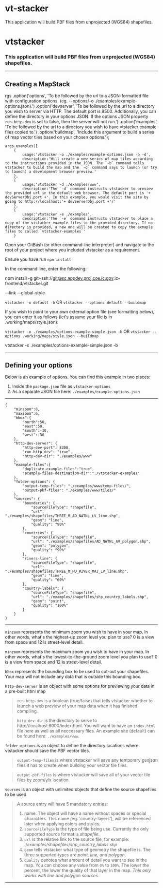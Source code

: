 # vt-stacker
This application will build PBF files from unprojected (WGS84) shapefiles.

# vtstacker

### This application will build PBF files from unprojected (WGS84) shapefiles.

---

## Creating a MapStack


rgs
        .option('options', 'To be followed by the url to a JSON-formatted file with configuration options. (eg. --options/-o ./examples/example-options.json).')
        .option('devserver', 'To be followed by the url to a directory you wish to server via HTTP. The default port is 8500.  Additionally, you can define the directory in your options JSON. If the options JSON property `run-http-dev` is set to false, then the server will not run.')
        .option('examples', 'To be followed by the url to a directory you wish to have vtstacker example files copied to.')
        .option('buildmap', 'Include this argument to build a series of map vector tiles based on your chosen options.');

    args.examples([
        {
            usage:'vtstacker -o ./examples/example-options.json -b -d',
            description:'Will create a new series of map tiles according to the instructions provided in the JSON. The `-b` command tells vtstacker to build the map and the `-d` command says to launch (or try to launch) a development browser preview.'
        },
        {
            usage:'vtstacker -d ./examples/www',
            description:'The `-d` command instructs vtstacker to preview the provided url in the default web browser. The default port is '+ devServerObj.port +'. In this example, you would visit the site by going to http://localhost:'+ devServerObj.port +'/'
        },
        {
            usage:'vtstacker -e ./examples',
            description:'The `-e` command instructs vtstacker to place a copy of the vtstacker example files to the provided directory. If no directory is provided, a new one will be created to copy the exmaple files to called `vtstacker-examples`'
        }


Open your GitBash (or other command line interpreter) and navigate to the root of your project where you included vtstacker as a requirement.

Ensure you have run `npm install`

In the command line, enter the following:

npm install -g git+ssh://git@sc.appdev.proj.coe.ic.gov:ic-frontend/vtstacker.git

--link --global-style

`vtstacker -o default -b` OR `vtstacker --options default --buildmap`

If you wish to point to your own external option file (see formatting below), you can enter it as follows (let's assume your file is in .working/maps/style.json):

`vtstacker -o ./examples/options-example-simple.json -b` OR `vtstacker --options .working/maps/style.json --buildmap`

vtstacker -o ./examples/options-example-simple.json -b

---

## Defining your options

Below is an example of options. You can find this example in two places:
1. Inside the `package.json` file as `vtstacker-options`
2. As a separate JSON file here: `./examples/example-options.json`

---
````
{
    "minzoom":0,
    "maxzoom":6,
    "bbox":{
        "north":50,
        "east":50,
        "south":-10,
        "west":-30
    },
    "http-dev-server": {
        "http-dev-port": 8300,
        "run-http-dev": "true",
        "http-dev-dir": "./examples/www"
    },
    "example-files":{
        "duplicate-example-files":"true",
        "example-files-destination-dir":"./vtstacker-examples"
    },
    "folder-options": {
        "output-temp-files": "./examples/www/temp-files/",
        "output-pbf-files": "./examples/www/tiles/"
    },
    "sources": {
        "boundaries": {
            "sourceFileType": "shapefile",
            "url": "./examples/shapefiles/THREE_M_AD_NATNL_LV_line.shp",
            "geom": "line",
            "quality": "90%"
        },
        "countries": {
            "sourceFileType": "shapefile",
            "url": "./examples/shapefiles/AD_NATNL_AV_polygon.shp",
            "geom": "polygon",
            "quality": "90%"
        },
        "rivers-line": {
            "sourceFileType": "shapefile",
            "url": "./examples/shapefiles/THREE_M_HD_RIVER_MAJ_LV_line.shp",
            "geom": "line",
            "quality": "60%"
        },
        "country-labels": {
            "sourceFileType": "shapefile",
            "url": "./examples/shapefiles/shp_country_labels.shp",
            "geom": "point",
            "quality": "100%"
        }
    }
}
````
---

`minzoom` represents the minimum zoom you wish to have in your map. In other words, what's the highest-up zoom level you plan to use? 0 is a view from space and 12 is street-level detail.

`minzoom` represents the maximum zoom you wish to have in your map. In other words, what's the lowest-to-the-ground zoom level you plan to use? 0 is a view from space and 12 is street-level detail.

`bbox` represents the bounding box to be used to cut-out your shapefiles. Your map will not include any data that is outside this bounding box.

`http-dev-server` is an object with some options for previewing your data in a pre-built html map

> `run-http-dev` is a boolean (true/false) that tells vtstacker whether to launch a web preview of your map data when it has finished compiling.

> `http-dev-dir` is the directory to serve to http://localhost:8000/index.html. You will want to have an `index.html` file here as well as all neccessary files. An example site (default) can be found here: `./examples/www`.

`folder-options` is an object to define the directory locations where vtstacker should save the PBF vector tiles.

> `output-temp-files` is where vtstacker will save any temporary geojson files it has to create when building your vector tile files.

> `output-pbf-files` is where vtstacker will save all of your vector tile files by zoom/y/x location.

`sources` is an object with unlimited objects that define the source shapefiles to be used.

> A source entry will have 5 mandatory entries:
>  1. name. The object will have a name without spaces or special characters. This name (eg. 'country-layers'), will be referenced later when applying colors and styles.
>  2. `sourceFileType` is the type of file being use. Currently the only supported source format is <i>shapefile</i>.
>  3. `url` is the relative link to the source file, for example: <i>./examples/shapefiles/shp_country_labels.shp</i>
>  4. `geom` tells vtstacker what type of geometry the shapefile is. The three supported types are <i>point, line, and polygon</i>.
>  5. `quality` denotes what amount of detail you want to see in the map. You can choose any value from `0%` to `100%`. The lower the percent, the lower the quality of that layer in the map. <i>This only works with line and polygon sources</i>.

---
